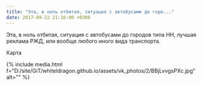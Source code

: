```yaml
---
title: "Эта, в ноль отбитая, ситуация с автобусами до горо..."
date: 2017-09-22 21:16:00 +0300
---
```


Эта, в ноль отбитая, ситуация с автобусами до городов типа НН, лучшая реклама РЖД, или вообще любого иного вида транспорта.

Карта

{% include media.html f="D:/site/GiT/whiteldragon.github.io/assets/vk_photos/2/BBjLvvgsPXc.jpg" alt="" %}

